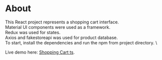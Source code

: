 # About

This React project represents a shopping cart interface. \
Material UI components were used as a framework. \
Redux was used for states. \
Axios and fakestoreapi was used for product database. \
To start, install the dependencies and run the npm from project directory. \

Live demo here: [Shopping Cart ts](yilmaz-shopping-cart.surge.sh).
